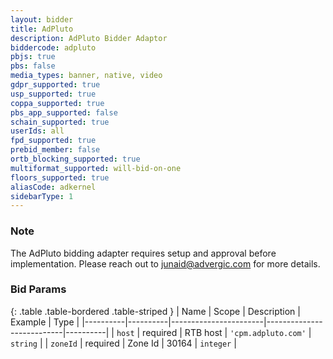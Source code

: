 ```yaml
---
layout: bidder
title: AdPluto
description: AdPluto Bidder Adaptor
biddercode: adpluto
pbjs: true
pbs: false
media_types: banner, native, video
gdpr_supported: true
usp_supported: true
coppa_supported: true
pbs_app_supported: false
schain_supported: true
userIds: all
fpd_supported: true
prebid_member: false
ortb_blocking_supported: true
multiformat_supported: will-bid-on-one
floors_supported: true
aliasCode: adkernel
sidebarType: 1
---
```


### Note

The AdPluto bidding adapter requires setup and approval before implementation. Please reach out to <junaid@advergic.com> for more details.

### Bid Params

{: .table .table-bordered .table-striped }
| Name     | Scope    | Description           | Example                   | Type     |
|----------|----------|-----------------------|---------------------------|----------|
| `host`   | required | RTB host | `'cpm.adpluto.com'` | `string` |
| `zoneId` | required | Zone Id           | 30164                 | `integer` |
